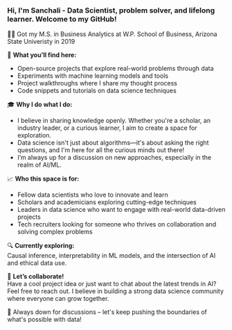 

### Hi, I'm Sanchali - Data Scientist, problem solver, and lifelong learner. Welcome to my GitHub!

👩‍🎓 Got my M.S. in Business Analytics at W.P. School of Business, Arizona State Univeristy in 2019

🌱 **What you’ll find here:**  
- Open-source projects that explore real-world problems through data  
- Experiments with machine learning models and tools  
- Project walkthroughs where I share my thought process  
- Code snippets and tutorials on data science techniques

🎓 **Why I do what I do:**  
- I believe in sharing knowledge openly. Whether you're a scholar, an industry leader, or a curious learner, I aim to create a space for exploration.
- Data science isn't just about algorithms—it's about asking the right questions, and I'm here for all the curious minds out there!  
- I’m always up for a discussion on new approaches, especially in the realm of AI/ML.

📈 **Who this space is for:**  
- Fellow data scientists who love to innovate and learn  
- Scholars and academicians exploring cutting-edge techniques    
- Leaders in data science who want to engage with real-world data-driven projects
- Tech recruiters looking for someone who thrives on collaboration and solving complex problems

🔍 **Currently exploring:**  
Causal inference, interpretability in ML models, and the intersection of AI and ethical data use.

🤝 **Let’s collaborate!**  
Have a cool project idea or just want to chat about the latest trends in AI? Feel free to reach out. I believe in building a strong data science community where everyone can grow together.

💬 Always down for discussions – let's keep pushing the boundaries of what's possible with data!
